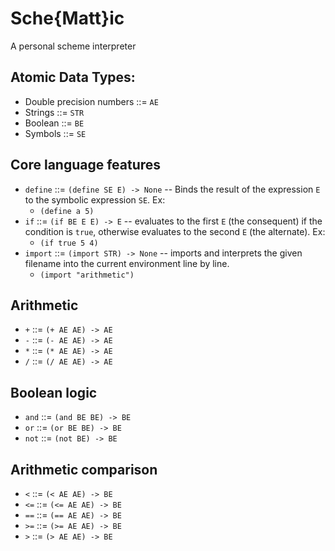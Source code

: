# Sche{Matt}ic

A personal scheme interpreter

## Atomic Data Types:

- Double precision numbers ::= `AE`
- Strings ::= `STR`
- Boolean ::= `BE`
- Symbols ::= `SE`

## Core language features

- `define` ::= `(define SE E) -> None` -- Binds the result of the expression `E` to the symbolic expression `SE`. Ex:
    - `(define a 5)`
- `if` ::= `(if BE E E) -> E` -- evaluates to the first `E` (the consequent) if the condition is `true`, otherwise evaluates to the second `E` (the alternate). Ex:
    - `(if true 5 4)`
- `import` ::= `(import STR) -> None` -- imports and interprets the given filename into the current environment line by line.
    - `(import "arithmetic")`

## Arithmetic

- `+` ::= `(+ AE AE) -> AE`
- `-` ::= `(- AE AE) -> AE`
- `*` ::= `(* AE AE) -> AE`
- `/` ::= `(/ AE AE) -> AE`

## Boolean logic

- `and` ::= `(and BE BE) -> BE`
- `or` ::= `(or BE BE) -> BE`
- `not` ::= `(not BE) -> BE`

## Arithmetic comparison

- `<` ::= `(< AE AE) -> BE`
- `<=` ::= `(<= AE AE) -> BE`
- `==` ::= `(== AE AE) -> BE`
- `>=` ::= `(>= AE AE) -> BE`
- `>` ::= `(> AE AE) -> BE`
